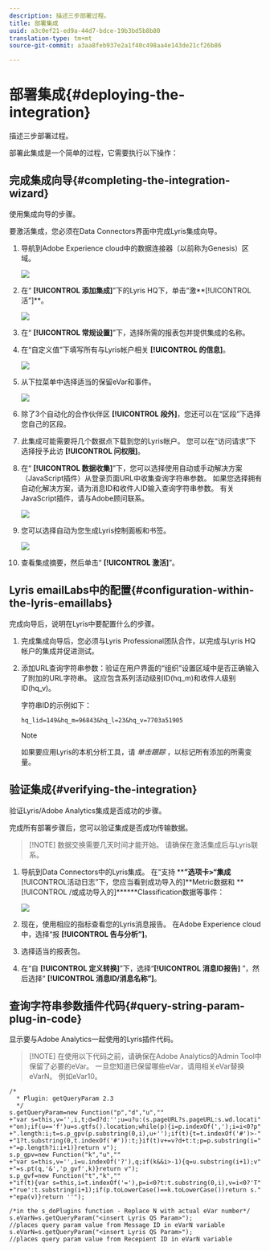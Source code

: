 ```yaml
---
description: 描述三步部署过程。
title: 部署集成
uuid: a3c0ef21-ed9a-44d7-bdce-19b3bd5b8b80
translation-type: tm+mt
source-git-commit: a3aa8feb937e2a1f40c498aa4e143de21cf26b86

---
```



# 部署集成{#deploying-the-integration}

描述三步部署过程。

部署此集成是一个简单的过程，它需要执行以下操作：

## 完成集成向导{#completing-the-integration-wizard}

使用集成向导的步骤。

要激活集成，您必须在Data Connectors界面中完成Lyris集成向导。

1. 导航到Adobe Experience cloud中的数据连接器（以前称为Genesis）区域。

   ![](assets/data_connectors.png)

1. 在“ **[!UICONTROL 添加集成]**”下的Lyris HQ下，单击“激**[!UICONTROL &#x200B;活”]**。

   ![](assets/add_integration.png)

1. 在“ **[!UICONTROL 常规设置]**”下，选择所需的报表包并提供集成的名称。
1. 在“自定义值”下填写所有与Lyris帐户相关 **[!UICONTROL 的信息]**。

   ![](assets/general_settings.png)

1. 从下拉菜单中选择适当的保留eVar和事件。

   ![](assets/variable_mapping.png)

1. 除了3个自动化的合作伙伴区 **[!UICONTROL 段外]**，您还可以在“区段”下选择您自己的区段。
1. 此集成可能需要将几个数据点下载到您的Lyris帐户。 您可以在“访问请求”下选择授予此访 **[!UICONTROL 问权限]**。
1. 在“ **[!UICONTROL 数据收集]**”下，您可以选择使用自动或手动解决方案（JavaScript插件）从登录页面URL中收集查询字符串参数。 如果您选择拥有自动化解决方案，请为消息ID和收件人ID输入查询字符串参数。 有关JavaScript插件，请与Adobe顾问联系。

   ![](assets/data_collection.png)

1. 您可以选择自动为您生成Lyris控制面板和书签。

   ![](assets/dashboard_generation.png)

1. 查看集成摘要，然后单击“ **[!UICONTROL 激活]**”。

## Lyris emailLabs中的配置{#configuration-within-the-lyris-emaillabs}

完成向导后，说明在Lyris中要配置什么的步骤。

1. 完成集成向导后，您必须与Lyris Professional团队合作，以完成与Lyris HQ帐户的集成并促进测试。
1. 添加URL查询字符串参数：验证在用户界面的“组织”设置区域中是否正确输入了附加的URL字符串。 这应包含系列活动级别ID(hq_m)和收件人级别ID(hq_v)。

   字符串ID的示例如下：

   ```
   hq_lid=149&hq_m=96843&hq_l=23&hq_v=7703a51905
   ```

   >[!NOTE]
   >
   >如果要应用Lyris的本机分析工具，请 *单击跟踪* ，以标记所有添加的所需变量。

## 验证集成{#verifying-the-integration}

验证Lyris/Adobe Analytics集成是否成功的步骤。

完成所有部署步骤后，您可以验证集成是否成功传输数据。

> [!NOTE] 数据交换需要几天时间才能开始。 请确保在激活集成后与Lyris联系。

1. 导航到Data Connectors中的Lyris集成。 在“支持 ****”选项卡>“集成**[!UICONTROL &#x200B;活动日志”下，您应当看到成功导入的]**Metric数据和 **[!UICONTROL /或成功导入的]******Classification数据等事件：

   ![](assets/integration_info.png)

1. 现在，使用相应的指标查看您的Lyris消息报告。 在Adobe Experience cloud中，选择“报 **[!UICONTROL 告与分析”]**。
1. 选择适当的报表包。
1. 在“自 **[!UICONTROL 定义转换]**”下，选择“**[!UICONTROL &#x200B;消息ID报告]** ”，然后选择“ **[!UICONTROL 消息ID/消息名称”]**。

## 查询字符串参数插件代码{#query-string-param-plug-in-code}

显示要与Adobe Analytics一起使用的Lyris插件代码。

> [!NOTE] 在使用以下代码之前，请确保在Adobe Analytics的Admin Tool中保留了必要的eVar。 一旦您知道已保留哪些eVar，请用相关eVar替换eVarN。 例如eVar10。

```
/* 
  * Plugin: getQueryParam 2.3 
  */ 
s.getQueryParam=new Function("p","d","u","" 
+"var s=this,v='',i,t;d=d?d:'';u=u?u:(s.pageURL?s.pageURL:s.wd.locati" 
+"on);if(u=='f')u=s.gtfs().location;while(p){i=p.indexOf(',');i=i<0?p" 
+".length:i;t=s.p_gpv(p.substring(0,i),u+'');if(t){t=t.indexOf('#')>-" 
+"1?t.substring(0,t.indexOf('#')):t;}if(t)v+=v?d+t:t;p=p.substring(i=" 
+"=p.length?i:i+1)}return v"); 
s.p_gpv=new Function("k","u","" 
+"var s=this,v='',i=u.indexOf('?'),q;if(k&&i>-1){q=u.substring(i+1);v" 
+"=s.pt(q,'&','p_gvf',k)}return v"); 
s.p_gvf=new Function("t","k","" 
+"if(t){var s=this,i=t.indexOf('='),p=i<0?t:t.substring(0,i),v=i<0?'T" 
+"rue':t.substring(i+1);if(p.toLowerCase()==k.toLowerCase())return s." 
+"epa(v)}return ''"); 
 
/*in the s_doPlugins function - Replace N with actual eVar number*/ 
s.eVarN=s.getQueryParam("<insert Lyris QS Param>");  
//places query param value from Message ID in eVarN variable s.eVarN=s.getQueryParam("<insert Lyris QS Param>");  
//places query param value from Recepient ID in eVarN variable 
```
